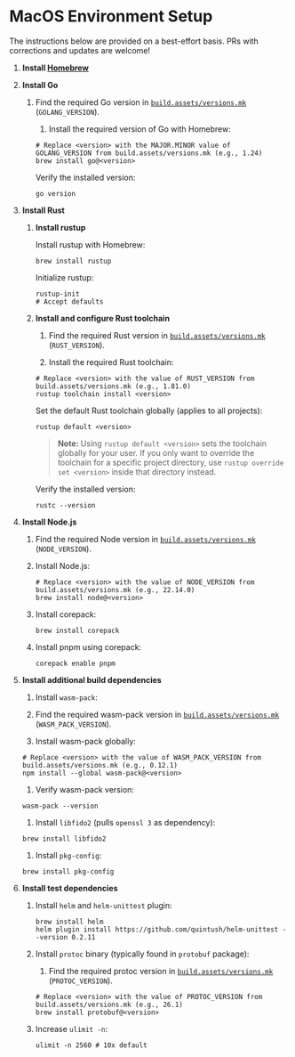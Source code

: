 # MacOS Environment Setup

The instructions below are provided on a best-effort basis. PRs with corrections
and updates are welcome!

1. **Install [Homebrew](https://brew.sh/)**

1. **Install Go**
   1. Find the required Go version in
      [`build.assets/versions.mk`](/build.assets/versions.mk)
      (`GOLANG_VERSION`).

      1. Install the required version of Go with Homebrew:

        ```shell
        # Replace <version> with the MAJOR.MINOR value of GOLANG_VERSION from build.assets/versions.mk (e.g., 1.24)
        brew install go@<version>
        ```

      Verify the installed version:

      ```shell
      go version
      ```

1. **Install Rust**
   1. **Install rustup**

      Install rustup with Homebrew:

      ```shell
      brew install rustup
      ```

      Initialize rustup:

      ```shell
      rustup-init
      # Accept defaults
      ```

   1. **Install and configure Rust toolchain**
      1. Find the required Rust version in
          [`build.assets/versions.mk`](/build.assets/versions.mk)
          (`RUST_VERSION`).

      1. Install the required Rust toolchain:

        ```shell
        # Replace <version> with the value of RUST_VERSION from build.assets/versions.mk (e.g., 1.81.0)
        rustup toolchain install <version>
        ```

        Set the default Rust toolchain globally (applies to all projects):

        ```shell
        rustup default <version>
        ```

        > **Note:** Using `rustup default <version>` sets the toolchain globally
        > for your user. If you only want to override the toolchain for a
        > specific project directory, use `rustup override set <version>` inside
        > that directory instead.

        Verify the installed version:

        ```shell
        rustc --version
        ```

1. **Install Node.js**
   1. Find the required Node version in
      [`build.assets/versions.mk`](/build.assets/versions.mk) (`NODE_VERSION`).

   1. Install Node.js:

      ```shell
      # Replace <version> with the value of NODE_VERSION from build.assets/versions.mk (e.g., 22.14.0)
      brew install node@<version>
      ```

   1. Install corepack:

      ```shell
      brew install corepack
      ```

   1. Install pnpm using corepack:

      ```shell
      corepack enable pnpm
      ```

1. **Install additional build dependencies**
   1. Install `wasm-pack`:
    1. Find the required wasm-pack version in
      [`build.assets/versions.mk`](/build.assets/versions.mk)
      (`WASM_PACK_VERSION`).

    1. Install wasm-pack globally:

      ```shell
      # Replace <version> with the value of WASM_PACK_VERSION from build.assets/versions.mk (e.g., 0.12.1)
      npm install --global wasm-pack@<version>
      ```

    1. Verify wasm-pack version:

      ```shell
      wasm-pack --version
      ```

   1. Install `libfido2` (pulls `openssl 3` as dependency):

    ```shell
    brew install libfido2
    ```

   1. Install `pkg-config`:

    ```shell
    brew install pkg-config
    ```

1. **Install test dependencies**
   1. Install `helm` and `helm-unittest` plugin:

      ```shell
      brew install helm
      helm plugin install https://github.com/quintush/helm-unittest --version 0.2.11
      ```

   1. Install `protoc` binary (typically found in `protobuf` package):
      1. Find the required protoc version in
         [`build.assets/versions.mk`](/build.assets/versions.mk)
         (`PROTOC_VERSION`).

      ```shell
      # Replace <version> with the value of PROTOC_VERSION from build.assets/versions.mk (e.g., 26.1)
      brew install protobuf@<version>
      ```

   1. Increase `ulimit -n`:

      ```shell
      ulimit -n 2560 # 10x default
      ```

